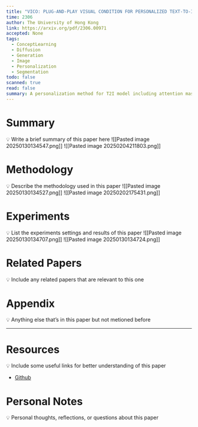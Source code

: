```yaml
---
title: "VICO: PLUG-AND-PLAY VISUAL CONDITION FOR PERSONALIZED TEXT-TO-IMAGE GENERATION"
time: 2306
author: The University of Hong Kong
link: https://arxiv.org/pdf/2306.00971
accepted: None
tags:
  - ConceptLearning
  - Diffusion
  - Generation
  - Image
  - Personalization
  - Segmentation
todo: false
scanned: true
read: false
summary: A personalization method for T2I model including attention masks.
---
```

# Summary
💡 Write a brief summary of this paper here
![[Pasted image 20250130134547.png]]
![[Pasted image 20250204211803.png]]
# Methodology
💡 Describe the methodology used in this paper
![[Pasted image 20250130134527.png]]
![[Pasted image 20250202175431.png]]

# Experiments
💡 List the experiments settings and results of this paper
![[Pasted image 20250130134707.png]]
![[Pasted image 20250130134724.png]]
# Related Papers
💡 Include any related papers that are relevant to this one

# Appendix
💡 Anything else that’s in this paper but not metioned before

---
# Resources
💡 Include some useful links for better understanding of this paper
- [Github](https://github.com/haoosz/ViCo)
# Personal Notes
💡 Personal thoughts, reflections, or questions about this paper